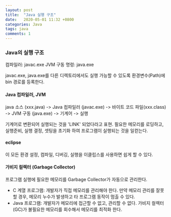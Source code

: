 ```yaml
---
layout: post
title:  "Java 실행 구조"
date:   2020-05-01 11:32 +0800
categories: Java
tags: java
comments: 1
---
```


### Java의 실행 구조

컴파일러: javac.exe
JVM 구동 명령: java.exe

javac.exe, java.exe를 다른 디렉토리에서도 실행 가능할 수 있도록 환경변수(Path)에 bin 경로를 등록한다. 


#### Java 컴파일러, JVM

java 소스 (xxx.java) -> Java 컴파일러 (javac.exe) -> 바이트 코드 파일(xxx.class) -> JVM 구동 (java.exe) -> 기계어 -> 실행

기계어로 변환되어 실행되는 것을 'LINK' 되었다라고 표현. 필요한 메모리를 로딩하고, 실행준비, 실행 결정, 셋팅을 초기화 하여 프로그램이 실행되는 것을 일컫는다.


#### eclipse

이 모든 환경 설정, 컴파일, 디버깅, 실행을 이클립스를 사용하면 쉽게 할 수 있다.


#### 가비지 컬렉터 (Garbage Collector)

프로그램 실행에 필요한 메모리를 Garbage Collector가 자동으로 관리한다.

- C 계열 프로그램: 개발자가 직접 메모리를 관리해야 한다. 만약 메모리 관리를 잘못 할 경우, 메모리 누수가 발생하고 타 프로그램 동작이 멈출 수 있다.
- Java 프로그램: 개발자가 메모리에 접근할 수 없고, 관리할 수 없다. 가비지 컬렉터(GC)가 불필요한 메모리를 회수해서 메모리를 최적화 한다.